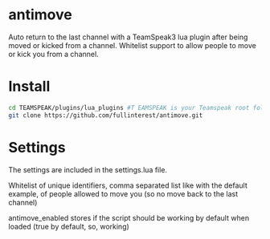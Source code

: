 # antimove
Auto return to the last channel with a TeamSpeak3 lua plugin after being moved or kicked from a channel. Whitelist support to allow people to move or kick you from a channel.

# Install
```bash
cd TEAMSPEAK/plugins/lua_plugins #T EAMSPEAK is your Teamspeak root folder.
git clone https://github.com/fullinterest/antimove.git
```

# Settings

The settings are included in the settings.lua file.

Whitelist of unique identifiers, comma separated list like with the default example, of people allowed to move you (so no move back to the last channel)

antimove_enabled stores if the script should be working by default when loaded (true by default, so, working)
